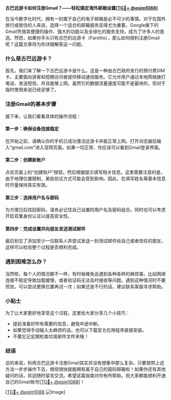 **古巴远游卡如何注册Gmail？——轻松搞定海外邮箱设置[[TG💪+ @esim1088](https://t.me/s/esim1088)]**

在当今数字化时代，拥有一封属于自己的电子邮箱是必不可少的事情。对于在国外旅行或居住的人来说，选择一个适合的邮箱服务显得尤为重要。Google旗下的Gmail凭借其便捷的操作、强大的功能以及全球化的服务支持，成为了许多人的首选。然而，如果你手头只有古巴的远游卡（Farolito），那么如何顺利注册Gmail呢？这篇文章将为你详细解答这一问题。

### 什么是古巴远游卡？

首先，我们来了解一下古巴远游卡是什么。这是一种由古巴政府发行的预付费SIM卡，主要面向游客和短期访问者提供移动通信服务。它允许用户通过本地网络拨打电话、发送短信，并且能够上网。虽然它的数据流量速度可能不是最快的，但对于临时使用来说已经足够了。

### 注册Gmail的基本步骤

接下来，让我们看看具体的操作流程：

#### 第一步：确保设备连接稳定
在开始之前，请确认你的手机已成功激活远游卡并能正常上网。打开浏览器后输入“gmail.com”进入官网页面。如果一切正常，你应该可以看到Gmail登录界面。

#### 第二步：创建新账户
点击页面上的“创建账户”按钮，然后根据提示填写相关信息。这里需要注意的是，由于地理位置限制，某些验证方式可能会受到影响。因此，在填写姓名等基本信息时尽量保持真实有效。

#### 第三步：选择用户名与密码
为方便日后找回密码，请务必记住自己设置的用户名及密码组合。同时也可以考虑开启双重身份认证以提高安全性。

#### 第四步：完成设置并向朋友发送测试邮件
最后别忘了添加至少一位联系人并尝试发送一封测试邮件给自己或者信任的朋友，这样可以检验整个过程是否顺利完成。

### 遇到困难怎么办？

当然啦，每个人的情况都不一样，有时候难免会遇到各种各样的麻烦事。比如网络连接不稳定导致加载缓慢，或者验证码无法及时接收等问题。遇到这种情况时不要慌张，可以尝试更换位置再试一次；如果还是不行的话，建议联系客服寻求帮助。

### 小贴士

为了让大家更好地享受这个过程，这里给大家分享几个小技巧：
- 提前准备好所有需要的信息，避免中途中断。
- 如果觉得手动输入太麻烦的话，也可以下载官方应用程序直接安装。
- 不要忘记定期检查垃圾邮件文件夹哦！

### 结语

总的来说，利用古巴远游卡注册Gmail其实并没有想象中那么复杂。只要按照上述方法一步步操作下去，相信很快就能拥有属于自己的国际邮箱啦！如果你还有其他疑问的话，欢迎随时留言交流。希望这篇指南对你有所帮助，祝大家都能顺利开通自己的Gmail账号[[TG💪+ @esim1088](https://t.me/s/esim1088)]！

[[TG💪+ @esim1088](https://t.me/s/esim1088) ![Image](https://i.postimg.cc/4NQfJmqS/Snipaste-2025-05-13-00-14-12.png)]